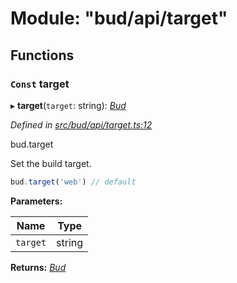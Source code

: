 # Module: "bud/api/target"

## Functions

### `Const` target

▸ **target**(`target`: string): *[Bud](_bud_util_types_.md#bud)*

*Defined in [src/bud/api/target.ts:12](https://github.com/roots/bud-support/blob/bd00b72/src/bud/api/target.ts#L12)*

bud.target

Set the build target.

```js
bud.target('web') // default
```

**Parameters:**

Name | Type |
------ | ------ |
`target` | string |

**Returns:** *[Bud](_bud_util_types_.md#bud)*
